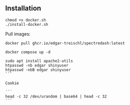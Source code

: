 
## Installation

````
chmod +x docker.sh
./install-docker.sh
````


Pull images:

````
docker pull ghcr.io/edgar-treischl/spectredash:latest
````


````
docker compose up -d
````



````
sudo apt install apache2-utils
htpasswd -nb edgar shinyuser
htpasswd -nbB edgar shinyuser
```

Cookie

´´´
head -c 32 /dev/urandom | base64 | head -c 32
´´´
